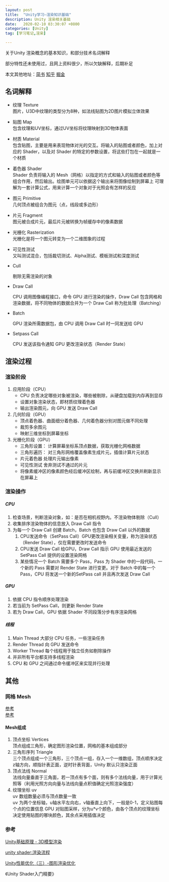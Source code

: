 ```yaml
---
layout: post
title:  "Unity学习—渲染知识基础"
description: Unity 渲染相关基础
date:   2020-02-10 03:30:07 +0800
categories: [Unity]
tag: [学习笔记,渲染]

---
```


关于Unity 渲染概念的基本知识，和部分技术名词解释

部分特性还未使用过，且网上资料很少，所以欠缺解释，后期补足

本文其他地址：[简书](https://www.jianshu.com/p/c6b897e6f2d6)	[知乎](https://zhuanlan.zhihu.com/p/105978439) 	[掘金](https://juejin.im/post/5e405c22e51d45270218e8b1)

## 名词解释  

* 纹理 Texture  
  图片，U3D中纹理的类型分为8种，如法线贴图为2D图片模拟立体效果

* 贴图 Map  
  包含纹理和UV坐标，通过UV坐标将纹理映射到3D物体表面

* 材质 Material  
  包含贴图，主要是用来表现物体对光的交互。将输入的贴图或者颜色，加上对应的 Shader，以及对 Shader 的特定的参数设置，将这些打包在一起就是一个材质

* 着色器 Shader   
  Shader 负责将输入的 Mesh（网格）以指定的方式和输入的贴图或者颜色等组合作用，然后输出。绘图单元可以依据这个输出来将图像绘制到屏幕上 
  可理解为一套计算公式，用来计算一个对象对于光照会有怎样的反应

* 图元 Primitive  
  几何顶点被组合为图元（点，线段或多边形）

* 片元 Fragment  
  图元被合成片元，最后片元被转换为帧缓存中的像素数据

* 光栅化 Rasterization  
  光栅化是将一个图元转变为一个二维图象的过程

* 可见性测试  
  又叫测试混合，包括裁切测试、Alpha测试、模板测试和深度测试

* Cull  

  剔除无需渲染的对象

* Draw Call   

  CPU 调用图像编程接口，命令 GPU 进行渲染的操作，Draw Call 包含网格和渲染数据，将不同物体的数据合并为一个 Draw Call 称为批处理（Batching）

* Batch   

  GPU 渲染所需数据包，由 CPU 调用 Draw Call 时一同发送给 GPU

* Setpass Call     

  CPU 发送该指令通知 GPU 更改渲染状态（Render State）
  
  

## 渲染过程  

### 渲染阶段  

1. 应用阶段（CPU）  
   * CPU 负责决定哪些对象被渲染，哪些被剔除，从硬盘加载到内存再到显存
   * 设置对象渲染状态，即材质纹理着色器
   * 输出渲染图元，向 GPU 发送 Draw Call
2. 几何阶段（GPU）
   * 顶点着色器、曲面细分着色器、几何着色器分别对图元做不同处理
   * 裁剪多余图元
   * 映射三维坐标到屏幕坐标
3. 光栅化阶段（GPU）
   * 三角形设置： 计算屏幕坐标系顶点数据，获取光栅化网格数据
   * 三角形遍历： 对三角形网格覆盖像素生成片元，插值计算片元状态
   * 片元着色器 处理片元输出像素
   * 可见性测试 舍弃测试不通过的片元
   * 将像素缓冲区的像素颜色经后缓冲区绘制，再与前缓冲区交换并刷新显示在屏幕上  

### 渲染操作   

##### CPU

1. 检查场景，判断渲染对象，如：是否在相机视野内。不渲染物体剔除（Cull）  
2. 收集排序渲染物体的信息放入 Draw Call 指令
3. 为每一个 Draw Call 创建 Batch，Batch 也包含 Draw Call 以外的数据
   1. CPU发送命令（SetPass Call）GPU更改渲染相关变量，称为渲染状态（Render State），仅在需要更改时发送命令
   2. CPU发送 Draw Call 给GPU，Draw Call 指示 GPU 使用最近发送的 SetPass Call 提供的设置渲染网格
   3. 某些情况一个 Batch 需要多个 Pass，Pass 为 Shader 中的一段代码，一个新的 Pass 需要对 Render State 进行变更。对于 Batch 中的每一个 Pass，CPU 将发送一个新的SetPass call 并且再次发送 Draw Call  

##### GPU

1. 依据 CPU 指令顺序处理渲染
2. 若当前为 SetPass Call，则更新 Render State
3. 若为 Draw Call，GPU 依据 Shader 不同段落分步有序渲染网格

##### 线程

1. Main Thread 大部分 CPU 任务，一些渲染任务
2. Render Thread 向 GPU 发送命令
3. Worker Thread 每个线程用于独立任务如剔除操作
4. 并非所有平台都支持多线程渲染  
5. CPU 和 GPU 之间通过命令缓冲区来实现并行处理  


## 其他
### 网格 Mesh

[参考](https://zentia.github.io/2018/04/21/Unity-Mesh/)  
[参考](https://blog.csdn.net/liu_if_else/article/details/73294579)

#### Mesh组成

1. 顶点坐标 Vertices  
   顶点组成三角形，确定图形渲染位置，网格的基本组成部分  
2. 三角形序列 Triangle  
   三个顶点组成一个三角形，三个顶点一组，存入一个一维数组，顶点顺序决定z轴方向，顺指针表正面，逆时针表背面，Unity 默认只渲染正面  
3. 顶点法线 Normal  
   法线向量垂直于三角面，若一顶点有多个面，则有多个法线向量，用于计算光照等（利用光照方向向量与法线向量点积值确定光照渲染强度）  
4. 纹理坐标 uv  
   uv 数组数量必须与顶点数量一致  
   uv 为两个坐标轴，u轴水平左向右，v轴垂直上向下，一般是0-1，定义贴图每个点的位置信息
   GPU 对贴图采样，分为u*v个颜色，由各个顶点的纹理坐标决定使用贴图的哪块颜色，其余点采用插值决定  




### 参考   

[Unity基础原理 - 3D模型渲染](https://zhuanlan.zhihu.com/p/66691283)

[unity shader:渲染流程](https://blog.csdn.net/zjz520yy/article/details/77587238)

[Unity性能优化（三）-图形渲染优化](https://blog.csdn.net/qq_21397217/article/details/80401708)  

《Unity Shader入门精要》